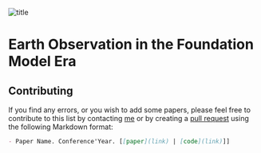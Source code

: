 
![title](https://github.com/user-attachments/assets/b9705d1b-9f2d-49a5-bb93-04e47dc5c449)

# Earth Observation in the Foundation Model Era



## Contributing

If you find any errors, or you wish to add some papers, please feel free to contribute to this list by contacting [me](https://likyoo.github.io/) or by creating a [pull request](https://github.com/likyoo/awesome-MLLM-for-image-segmentation/pulls) using the following Markdown format:

```markdown
- Paper Name. Conference'Year. [[paper](link) | [code](link)]]
```

